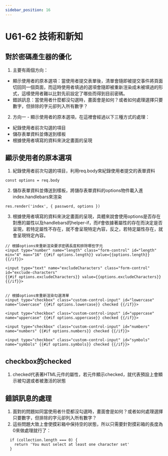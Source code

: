 ```yaml
---
sidebar_position: 16
---
```




# U61-62 技術和新知



## 對於密碼產生器的優化
1. 主要有兩個方向：
  - 顯示使用者的原本選項：當使用者提交表單後，清單會隨即被提交事件將頁面切回同一個頁面，而這時使用者填過的選項會隨即被重新渲染成未被填過的形式，這樣使用者難以比對先前設定了哪些而得到目前密碼。
  - 錯誤訊息：當使用者什麼都沒勾選時，畫面會是如何？或者如何處理選擇只要數字，但排除的字元卻列入所有數字？
2. 方向一 - 顯示使用者的原本選項，在這裡會經過以下三種方式的處理：
  - 紀錄使用者前次勾選的項目
  - 儲存表單資料並傳送到樣板
  - 根據使用者填寫的資料來決定畫面的呈現





## 顯示使用者的原本選項
1. 紀錄使用者前次勾選的項目，利用req.body來紀錄使用者提交的表單資料
```
const options = req.body
```
2. 儲存表單資料並傳送到樣板，將儲存表單資料的options物件載入進index.handlebars來渲染
```
res.render('index', { password, options })
```

3. 根據使用者填寫的資料來決定畫面的呈現，具體來說會使用options是否存在對應的屬性以及handlebars的helper-if，而if會依據著屬性的存在而決定是否呈現，若特定屬性不存在，就不會呈現特定內容，反之，若特定屬性存在，就會呈現特定內容。

```
// 根據options來重新渲染要求密碼長度和排除哪些字元
<input type="number" name="length" class="form-control" id="length" 
min="4" max="16" {{#if options.length}} value={{options.length}} {{/if}}>

<input type="text" name="excludeCharacters" class="form-control" id="exclude-characters" 
{{#if options.excludeCharacters}} value={{options.excludeCharacters}} {{/if}}>


// 根據options來重新渲染勾選清單
<input type="checkbox" class="custom-control-input" id="lowercase" 
name="lowercase" {{#if options.lowercase}} checked {{/if}}>

<input type="checkbox" class="custom-control-input" id="uppercase" 
name="uppercase" {{#if options.uppercase}} checked {{/if}}>

<input type="checkbox" class="custom-control-input" id="numbers" 
name="numbers" {{#if options.numbers}} checked {{/if}}>

<input type="checkbox" class="custom-control-input" id="symbols" 
name="symbols" {{#if options.symbols}} checked {{/if}}>
```

## checkbox的checked
1. checked代表著HTML元件的屬性，若元件顯示checked，就代表預設上會顯示被勾選或者被激活的狀態



## 錯誤訊息的處理
1. 面對的問題如同當使用者什麼都沒勾選時，畫面會是如何？或者如何處理選擇只要數字，但排除的字元卻列入所有數字？
2. 這些問題大致上會使摸彩箱中保持空的狀態，所以只需要針對摸彩箱的長度為0來做處理就行了：
```
  if (collection.length === 0) {
    return 'You must select at least one character set'
  }
```




